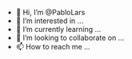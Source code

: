 - 👋 Hi, I’m @PabloLars
- 👀 I’m interested in ...
- 🌱 I’m currently learning ...
- 💞️ I’m looking to collaborate on ...
- 📫 How to reach me ...

<!---
PabloLars/PabloLars is a ✨ special ✨ repository because its `README.md` (this file) appears on your GitHub profile.
You can click the Preview link to take a look at your changes.
--->
